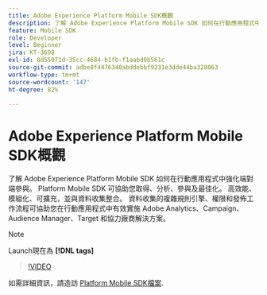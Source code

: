 ```yaml
---
title: Adobe Experience Platform Mobile SDK概觀
description: 了解 Adobe Experience Platform Mobile SDK 如何在行動應用程式中強化端對端參與。 Platform Mobile SDK 可協助您取得、分析、參與及最佳化。 高效能、模組化、可擴充，並與資料收集整合。 資料收集的複雜規則引擎、權限和發佈工作流程可協助您在行動應用程式中有效實施 Adobe Analytics、Campaign、Audience Manager、Target 和協力廠商解決方案。
feature: Mobile SDK
role: Developer
level: Beginner
jira: KT-3698
exl-id: 0d55971d-35cc-4684-b1fb-f1aabd0b561c
source-git-commit: adbe8f4476340abddebbf9231e3dde44ba328063
workflow-type: tm+mt
source-wordcount: '147'
ht-degree: 82%

---
```


# Adobe Experience Platform Mobile SDK概觀

了解 Adobe Experience Platform Mobile SDK 如何在行動應用程式中強化端對端參與。 Platform Mobile SDK 可協助您取得、分析、參與及最佳化。 高效能、模組化、可擴充，並與資料收集整合。 資料收集的複雜規則引擎、權限和發佈工作流程可協助您在行動應用程式中有效實施 Adobe Analytics、Campaign、Audience Manager、Target 和協力廠商解決方案。

>[!NOTE]
>
> Launch現在為 **[!DNL tags]**

>[!VIDEO](https://video.tv.adobe.com/v/28948?quality=12&learn=on)

如需詳細資訊，請造訪 [Platform Mobile SDK檔案](https://developer.adobe.com/client-sdks/documentation/).
